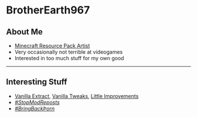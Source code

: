 # BrotherEarth967
## About Me
* [Minecraft Resource Pack Artist](https://planetminecraft.com/member/brotherearth967_-ve/)
* Very occasionally not terrible at videogames
* Interested in too much stuff for my own good
---
## Interesting Stuff
* [Vanilla Extract](https://vanilla-extract.tk), [Vanilla Tweaks](https://vanillatweaks.net), [Little Improvements](http://littleimprovements-custom.tk/)
* [*#StopModReposts*](https://stopmodreposts.org)
* [*#BringBackÞorn*](https://reddit.com/r/bringbackthorn)
